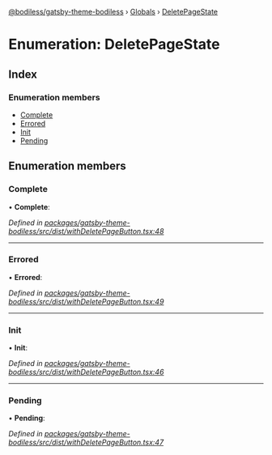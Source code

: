 [@bodiless/gatsby-theme-bodiless](../README.md) › [Globals](../globals.md) › [DeletePageState](deletepagestate.md)

# Enumeration: DeletePageState

## Index

### Enumeration members

* [Complete](deletepagestate.md#complete)
* [Errored](deletepagestate.md#errored)
* [Init](deletepagestate.md#init)
* [Pending](deletepagestate.md#pending)

## Enumeration members

###  Complete

• **Complete**:

*Defined in [packages/gatsby-theme-bodiless/src/dist/withDeletePageButton.tsx:48](https://github.com/johnsonandjohnson/Bodiless-JS/blob/4f0bb69e/packages/gatsby-theme-bodiless/src/dist/withDeletePageButton.tsx#L48)*

___

###  Errored

• **Errored**:

*Defined in [packages/gatsby-theme-bodiless/src/dist/withDeletePageButton.tsx:49](https://github.com/johnsonandjohnson/Bodiless-JS/blob/4f0bb69e/packages/gatsby-theme-bodiless/src/dist/withDeletePageButton.tsx#L49)*

___

###  Init

• **Init**:

*Defined in [packages/gatsby-theme-bodiless/src/dist/withDeletePageButton.tsx:46](https://github.com/johnsonandjohnson/Bodiless-JS/blob/4f0bb69e/packages/gatsby-theme-bodiless/src/dist/withDeletePageButton.tsx#L46)*

___

###  Pending

• **Pending**:

*Defined in [packages/gatsby-theme-bodiless/src/dist/withDeletePageButton.tsx:47](https://github.com/johnsonandjohnson/Bodiless-JS/blob/4f0bb69e/packages/gatsby-theme-bodiless/src/dist/withDeletePageButton.tsx#L47)*
